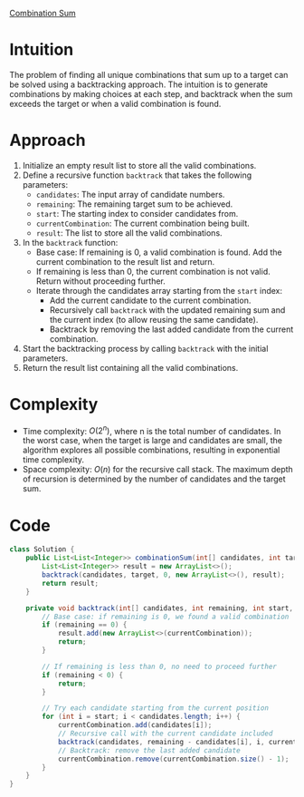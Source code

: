 [Combination Sum](https://leetcode.com/problems/combination-sum/)

# Intuition
The problem of finding all unique combinations that sum up to a target can be solved using a backtracking approach. The intuition is to generate combinations by making choices at each step, and backtrack when the sum exceeds the target or when a valid combination is found.

# Approach
1. Initialize an empty result list to store all the valid combinations.
2. Define a recursive function `backtrack` that takes the following parameters:
   - `candidates`: The input array of candidate numbers.
   - `remaining`: The remaining target sum to be achieved.
   - `start`: The starting index to consider candidates from.
   - `currentCombination`: The current combination being built.
   - `result`: The list to store all the valid combinations.
3. In the `backtrack` function:
   - Base case: If remaining is 0, a valid combination is found. Add the current combination to the result list and return.
   - If remaining is less than 0, the current combination is not valid. Return without proceeding further.
   - Iterate through the candidates array starting from the `start` index:
     - Add the current candidate to the current combination.
     - Recursively call `backtrack` with the updated remaining sum and the current index (to allow reusing the same candidate).
     - Backtrack by removing the last added candidate from the current combination.
4. Start the backtracking process by calling `backtrack` with the initial parameters.
5. Return the result list containing all the valid combinations.

# Complexity
- Time complexity: $O(2^n)$, where n is the total number of candidates. In the worst case, when the target is large and candidates are small, the algorithm explores all possible combinations, resulting in exponential time complexity.
- Space complexity: $O(n)$ for the recursive call stack. The maximum depth of recursion is determined by the number of candidates and the target sum.

# Code
```java
class Solution {
    public List<List<Integer>> combinationSum(int[] candidates, int target) {
        List<List<Integer>> result = new ArrayList<>();
        backtrack(candidates, target, 0, new ArrayList<>(), result);
        return result;
    }

    private void backtrack(int[] candidates, int remaining, int start, List<Integer> currentCombination, List<List<Integer>> result) {
        // Base case: if remaining is 0, we found a valid combination
        if (remaining == 0) {
            result.add(new ArrayList<>(currentCombination));
            return;
        }

        // If remaining is less than 0, no need to proceed further
        if (remaining < 0) {
            return;
        }

        // Try each candidate starting from the current position
        for (int i = start; i < candidates.length; i++) {
            currentCombination.add(candidates[i]);
            // Recursive call with the current candidate included
            backtrack(candidates, remaining - candidates[i], i, currentCombination, result);
            // Backtrack: remove the last added candidate
            currentCombination.remove(currentCombination.size() - 1);
        }
    }
}
```